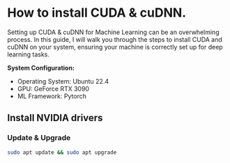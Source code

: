 # How to install CUDA & cuDNN.
Setting up CUDA & cuDNN for Machine Learning can be an overwhelming process. In this guide, I will walk you through the steps to install CUDA and cuDNN on your system, ensuring your machine is correctly set up for deep learning tasks. 

**System Configuration:**
- Operating System: Ubuntu 22.4
- GPU: GeForce RTX 3090
- ML Framework: Pytorch

## Install NVIDIA drivers
### Update & Upgrade
```bash
sudo apt update && sudo apt upgrade
```

